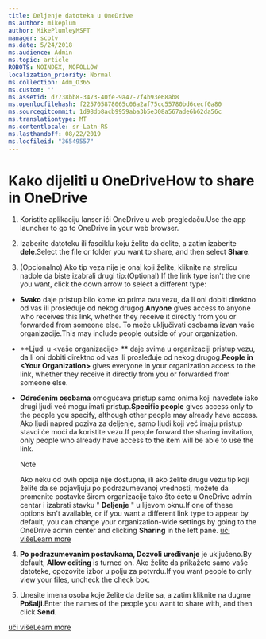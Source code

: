 ```yaml
---
title: Deljenje datoteka u OneDrive
ms.author: mikeplum
author: MikePlumleyMSFT
manager: scotv
ms.date: 5/24/2018
ms.audience: Admin
ms.topic: article
ROBOTS: NOINDEX, NOFOLLOW
localization_priority: Normal
ms.collection: Adm_O365
ms.custom: ''
ms.assetid: d7738bb8-3473-40fe-9a47-7f4b93e68ab8
ms.openlocfilehash: f225705878065c06a2af75cc55780bd6cecf0a80
ms.sourcegitcommit: 1d98db8acb9959aba3b5e308a567ade6b62da56c
ms.translationtype: MT
ms.contentlocale: sr-Latn-RS
ms.lasthandoff: 08/22/2019
ms.locfileid: "36549557"
---
```

# <a name="how-to-share-in-onedrive"></a><span data-ttu-id="b3fd2-102">Kako dijeliti u OneDrive</span><span class="sxs-lookup"><span data-stu-id="b3fd2-102">How to share in OneDrive</span></span>

1. <span data-ttu-id="b3fd2-103">Koristite aplikaciju lanser ići OneDrive u web pregledaču.</span><span class="sxs-lookup"><span data-stu-id="b3fd2-103">Use the app launcher to go to OneDrive in your web browser.</span></span> 
    
2. <span data-ttu-id="b3fd2-104">Izaberite datoteku ili fasciklu koju želite da delite, a zatim izaberite **dele**.</span><span class="sxs-lookup"><span data-stu-id="b3fd2-104">Select the file or folder you want to share, and then select **Share**.</span></span>
    
3. <span data-ttu-id="b3fd2-105">(Opcionalno) Ako tip veza nije je onaj koji želite, kliknite na strelicu nadole da biste izabrali drugi tip:</span><span class="sxs-lookup"><span data-stu-id="b3fd2-105">(Optional) If the link type isn't the one you want, click the down arrow to select a different type:</span></span>
    
  - <span data-ttu-id="b3fd2-106">**Svako** daje pristup bilo kome ko prima ovu vezu, da li oni dobiti direktno od vas ili prosleđuje od nekog drugog.</span><span class="sxs-lookup"><span data-stu-id="b3fd2-106">**Anyone** gives access to anyone who receives this link, whether they receive it directly from you or forwarded from someone else.</span></span> <span data-ttu-id="b3fd2-107">To može uključivati osobama izvan vaše organizacije.</span><span class="sxs-lookup"><span data-stu-id="b3fd2-107">This may include people outside of your organization.</span></span> 
    
  - <span data-ttu-id="b3fd2-108">\*\*Ljudi u \<vaše organizacije\> \*\* daje svima u organizaciji pristup vezu, da li oni dobiti direktno od vas ili prosleđuje od nekog drugog.</span><span class="sxs-lookup"><span data-stu-id="b3fd2-108">**People in \<Your Organization\>** gives everyone in your organization access to the link, whether they receive it directly from you or forwarded from someone else.</span></span> 
    
  - <span data-ttu-id="b3fd2-109">**Određenim osobama** omogućava pristup samo onima koji navedete iako drugi ljudi već mogu imati pristup.</span><span class="sxs-lookup"><span data-stu-id="b3fd2-109">**Specific people** gives access only to the people you specify, although other people may already have access.</span></span> <span data-ttu-id="b3fd2-110">Ako ljudi napred poziva za deljenje, samo ljudi koji već imaju pristup stavci će moći da koristite vezu.</span><span class="sxs-lookup"><span data-stu-id="b3fd2-110">If people forward the sharing invitation, only people who already have access to the item will be able to use the link.</span></span> 
    
    > [!NOTE]
    > <span data-ttu-id="b3fd2-111">Ako neku od ovih opcija nije dostupna, ili ako želite drugu vezu tip koji želite da se pojavljuju po podrazumevanoj vrednosti, možete da promenite postavke širom organizacije tako što ćete u OneDrive admin centar i izabrati stavku " **Deljenje** " u lijevom oknu.</span><span class="sxs-lookup"><span data-stu-id="b3fd2-111">If one of these options isn't available, or if you want a different link type to appear by default, you can change your organization-wide settings by going to the OneDrive admin center and clicking **Sharing** in the left pane.</span></span> [<span data-ttu-id="b3fd2-112">uči više</span><span class="sxs-lookup"><span data-stu-id="b3fd2-112">Learn more</span></span>](https://go.microsoft.com/fwlink/?linkid=871961)
  
4. <span data-ttu-id="b3fd2-113">**Po podrazumevanim postavkama, Dozvoli uređivanje** je uključeno.</span><span class="sxs-lookup"><span data-stu-id="b3fd2-113">By default, **Allow editing** is turned on.</span></span> <span data-ttu-id="b3fd2-114">Ako želite da prikažete samo vaše datoteke, opozovite izbor u polju za potvrdu.</span><span class="sxs-lookup"><span data-stu-id="b3fd2-114">If you want people to only view your files, uncheck the check box.</span></span> 
    
5. <span data-ttu-id="b3fd2-115">Unesite imena osoba koje želite da delite sa, a zatim kliknite na dugme **Pošalji**.</span><span class="sxs-lookup"><span data-stu-id="b3fd2-115">Enter the names of the people you want to share with, and then click **Send**.</span></span>
    
[<span data-ttu-id="b3fd2-116">uči više</span><span class="sxs-lookup"><span data-stu-id="b3fd2-116">Learn more</span></span>](https://go.microsoft.com/fwlink/?linkid=871861)
  


